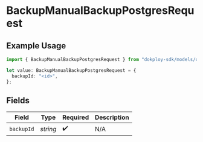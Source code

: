 # BackupManualBackupPostgresRequest

## Example Usage

```typescript
import { BackupManualBackupPostgresRequest } from "dokploy-sdk/models/operations";

let value: BackupManualBackupPostgresRequest = {
  backupId: "<id>",
};
```

## Fields

| Field              | Type               | Required           | Description        |
| ------------------ | ------------------ | ------------------ | ------------------ |
| `backupId`         | *string*           | :heavy_check_mark: | N/A                |